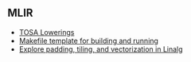 ## MLIR
 + [TOSA Lowerings](./mlir/tosa-lowerings.md)
 + [Makefile template for building and running](./mlir/make-utility.md)
 + [Explore padding, tiling, and vectorization in Linalg](./mlir/linalg-exploration.md)